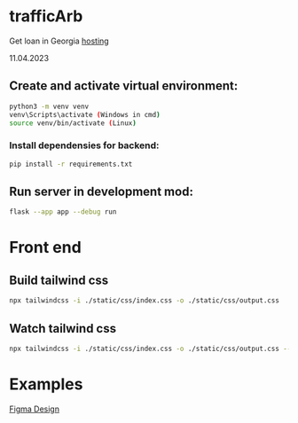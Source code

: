 # trafficArb
Get loan in Georgia [hosting](https://credit-georgia.info/ge) 

11.04.2023

## Create and activate virtual environment:
```bash
python3 -m venv venv
venv\Scripts\activate (Windows in cmd)
source venv/bin/activate (Linux)
```


### Install dependensies for backend:
```bash
pip install -r requirements.txt
```

## Run server in development mod:
```bash
flask --app app --debug run
```

# Front end
## Build tailwind css
``` bash
npx tailwindcss -i ./static/css/index.css -o ./static/css/output.css
```

## Watch tailwind css
``` bash
npx tailwindcss -i ./static/css/index.css -o ./static/css/output.css --watch
```

<!-- ## Init DB:
```bash
flask db init
flask db migrate
flask db upgrade
``` -->

# Examples
[Figma Design](./static/pdf/AbritrageTraffic.pdf)
